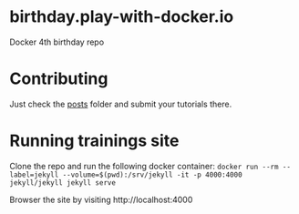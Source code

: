 # birthday.play-with-docker.io
Docker 4th birthday repo

# Contributing

Just check the [posts](https://github.com/franela/franela.github.io/tree/master/_posts) folder and submit your tutorials there.

# Running trainings site

Clone the repo and run the following docker container: `docker run --rm --label=jekyll --volume=$(pwd):/srv/jekyll -it -p 4000:4000 jekyll/jekyll jekyll serve`

Browser the site by visiting http://localhost:4000
